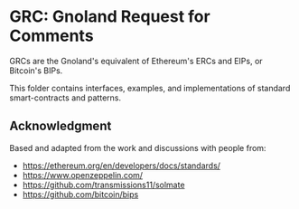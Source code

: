 # GRC: Gnoland Request for Comments

GRCs are the Gnoland's equivalent of Ethereum's ERCs and EIPs, or Bitcoin's BIPs.

This folder contains interfaces, examples, and implementations of standard smart-contracts and patterns.

## Acknowledgment

Based and adapted from the work and discussions with people from:

* https://ethereum.org/en/developers/docs/standards/
* https://www.openzeppelin.com/
* https://github.com/transmissions11/solmate
* https://github.com/bitcoin/bips
